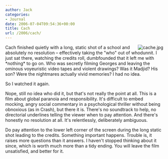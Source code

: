 ```yaml
---
author: Jack
categories:
- Journal
date: 2006-07-04T09:54:36+00:00
title: Cach
url: /2006/cach/
---
```


<img style="float: right; margin-left: 5px;" id="image1280" src="https://www.baty.net/files/cache.jpg" alt="cache.jpg" /> 

Cach finished quietly with a long, static shot of a school and absolutely no resolution &#8211; effectively taking the "who" out of whodunnit. I just sat there, watching the credits roll, dumbfounded that it left me with \*nothing\* to go on. Who was secretly filming Georges and leaving the ominous voyeuristic video tapes and violent drawings? Was it Madjid? His son? Were the nightmares actually vivid memories? I had no idea. 

So I watched it again. 

Nope, still no idea who did it, but that's not really the point at all. This is a film about global paranoia and responsibility. It's difficult to embed mocking, angry social commentary in a psychological thriller without being obnoxious (as in Crash), but there it is. There's no soundtrack to help, no directorial underlines telling the viewer when to pay attention. And there's honestly no resolution at all. It's relentlessly, deliberately ambiguous. 

Do pay attention to the lower left corner of the screen during the long static shot leading to the credits. Something important happens. Trouble is, it raises more questions than it answers. I haven't stopped thinking about it since, which is worth much more than a tidy ending. You will leave the film unsatisfied, and better for it.